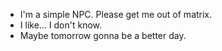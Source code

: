 - I'm a simple NPC. Please get me out of matrix.
- I like... I don't know.
- Maybe tomorrow gonna be a better day.

<!---
NPCLost/NPCLost is a ✨ special ✨ repository because its `README.md` (this file) appears on your GitHub profile.
You can click the Preview link to take a look at your changes.
--->
